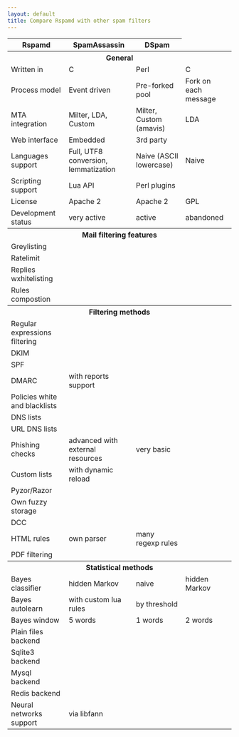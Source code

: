 ```yaml
---
layout: default
title: Compare Rspamd with other spam filters
---
```


<div class="compare-table">
  <div class="table-responsive">
    <table class="table table-striped">
      <thead>
        <tr>
          <th>Rspamd</th>
          <th>SpamAssassin</th>
          <th>DSpam</th>
        </tr>
      </thead>
      <tbody>
        <tr class="info">
          <th colspan="4">
            <center>General</center>
          </th>
        </tr>
        <tr>
          <td>Written in</td>
          <td>C</td>
          <td>Perl</td>
          <td>C</td>
        </tr>
        <tr>
          <td>Process model</td>
          <td>Event driven</td>
          <td>Pre-forked pool</span>
          </td>
          <td>Fork on each message</td>
        </tr>
        <tr>
          <td>MTA integration</td>
          <td>Milter, LDA, Custom</td>
          <td>Milter, Custom (amavis)</span>
          </td>
          <td>LDA</td>
        </tr>
        <tr>
          <td>Web interface</td>
          <td><span class="glyphicon glyphicon-ok icon-green"></span> Embedded</td>
          <td><span class="fa fa-lg fa-question-circle"></span> 3rd party</td>
          <td><span class="glyphicon glyphicon-remove icon-red"></span></td>
        </tr>
        <tr>
          <td>Languages support</td>
          <td><span class="glyphicon glyphicon-ok icon-green"></span> Full, UTF8 conversion, lemmatization</td>
          <td><span class="glyphicon glyphicon-remove icon-red"></span> Naive (ASCII lowercase)</td>
          <td><span class="glyphicon glyphicon-remove icon-red"></span> Naive</td>
        </tr>
        <tr>
          <td>Scripting support</td>
          <td><span class="glyphicon glyphicon-ok icon-green"></span> Lua API</td>
          <td><span class="glyphicon glyphicon-ok icon-green"></span> Perl plugins</td>
          <td><span class="glyphicon glyphicon-remove icon-red"></span></td>
        </tr>
        <tr>
          <td>License</td>
          <td>Apache 2</td>
          <td>Apache 2</td>
          <td>GPL</td>
        </tr>
        <tr>
          <td>Development status</td>
          <td><span class="glyphicon glyphicon-ok icon-green"></span> very active</td>
          <td><span class="glyphicon glyphicon-ok icon-green"></span> active</td>
          <td><span class="glyphicon glyphicon-remove icon-red"></span> abandoned</td>
        </tr>
        <tr class="info">
          <th colspan="4">
            <center>Mail filtering features</center>
          </th>
        </tr>
        <tr>
          <td>Greylisting</td>
          <td><span class="glyphicon glyphicon-ok icon-green"></span></td>
          <td><span class="glyphicon glyphicon-remove icon-red"></span></td>
          <td><span class="glyphicon glyphicon-remove icon-red"></span></td>
        </tr>
        <tr>
          <td>Ratelimit</td>
          <td><span class="glyphicon glyphicon-ok icon-green"></span></td>
          <td><span class="glyphicon glyphicon-remove icon-red"></span></td>
          <td><span class="glyphicon glyphicon-remove icon-red"></span></td>
        </tr>
        <tr>
          <td>Replies wxhitelisting</td>
          <td><span class="glyphicon glyphicon-ok icon-green"></span></td>
          <td><span class="glyphicon glyphicon-remove icon-red"></span></td>
          <td><span class="glyphicon glyphicon-remove icon-red"></span></td>
        </tr>
        <tr>
          <td>Rules compostion</td>
          <td><span class="glyphicon glyphicon-ok icon-green"></span></td>
          <td><span class="glyphicon glyphicon-ok icon-green"></span></td>
          <td><span class="glyphicon glyphicon-remove icon-red"></span></td>
        </tr>
        <tr class="info">
          <th colspan="4">
            <center>Filtering methods</center>
          </th>
        </tr>
        <tr>
          <td>Regular expressions filtering</td>
          <td><span class="glyphicon glyphicon-ok icon-green"></span></td>
          <td><span class="glyphicon glyphicon-ok icon-green"></span></td>
          <td><span class="glyphicon glyphicon-remove icon-red"></span></td>
        </tr>
        <tr>
          <td>DKIM</td>
          <td><span class="glyphicon glyphicon-ok icon-green"></span></td>
          <td><span class="glyphicon glyphicon-ok icon-green"></span></td>
          <td><span class="glyphicon glyphicon-remove icon-red"></span></td>
        </tr>
        <tr>
          <td>SPF</td>
          <td><span class="glyphicon glyphicon-ok icon-green"></span></td>
          <td><span class="glyphicon glyphicon-ok icon-green"></span></td>
          <td><span class="glyphicon glyphicon-remove icon-red"></span></td>
        </tr>
        <tr>
          <td>DMARC</td>
          <td><span class="glyphicon glyphicon-ok icon-green"></span> with reports support</td>
          <td><span class="glyphicon glyphicon-remove icon-red"></span></td>
          <td><span class="glyphicon glyphicon-remove icon-red"></span></td>
        </tr>
        <tr>
          <td>Policies white and blacklists</td>
          <td><span class="glyphicon glyphicon-ok icon-green"></span></td>
          <td><span class="glyphicon glyphicon-ok icon-green"></span></td>
          <td><span class="glyphicon glyphicon-remove icon-red"></span></td>
        </tr>
        <tr>
          <td>DNS lists</td>
          <td><span class="glyphicon glyphicon-ok icon-green"></span></td>
          <td><span class="glyphicon glyphicon-ok icon-green"></span></td>
          <td><span class="glyphicon glyphicon-remove icon-red"></span></td>
        </tr>
        <tr>
          <td>URL DNS lists</td>
          <td><span class="glyphicon glyphicon-ok icon-green"></span></td>
          <td><span class="glyphicon glyphicon-ok icon-green"></span></td>
          <td><span class="glyphicon glyphicon-remove icon-red"></span></td>
        </tr>
        <tr>
          <td>Phishing checks</td>
          <td><span class="glyphicon glyphicon-ok icon-green"></span> advanced with external resources</td>
          <td><span class="glyphicon glyphicon-ok icon-green"></span> very basic</td>
          <td><span class="glyphicon glyphicon-remove icon-red"></span></td>
        </tr>
        <tr>
          <td>Custom lists</td>
          <td><span class="glyphicon glyphicon-ok icon-green"></span> with dynamic reload</td>
          <td><span class="glyphicon glyphicon-ok icon-green"></span></td>
          <td><span class="glyphicon glyphicon-remove icon-red"></span></td>
        </tr>
        <tr>
          <td>Pyzor/Razor</td>
          <td><span class="glyphicon glyphicon-remove icon-red"></span></td>
          <td><span class="glyphicon glyphicon-ok icon-green"></span></td>
          <td><span class="glyphicon glyphicon-remove icon-red"></span></td>
        </tr>
        <tr>
          <td>Own fuzzy storage</td>
          <td><span class="glyphicon glyphicon-ok icon-green"></span></td>
          <td><span class="glyphicon glyphicon-remove icon-red"></span></td>
          <td><span class="glyphicon glyphicon-remove icon-red"></span></td>
        </tr>
        <tr>
          <td>DCC</td>
          <td><span class="glyphicon glyphicon-ok icon-green"></span></td>
          <td><span class="glyphicon glyphicon-ok icon-green"></span></td>
          <td><span class="glyphicon glyphicon-remove icon-red"></span></td>
        </tr>
        <tr>
          <td>HTML rules</td>
          <td><span class="glyphicon glyphicon-ok icon-green"></span> own parser</td>
          <td><span class="glyphicon glyphicon-ok icon-green"></span> many regexp rules</td>
          <td><span class="glyphicon glyphicon-remove icon-red"></span></td>
        </tr>
        <tr>
          <td>PDF filtering</td>
          <td><span class="glyphicon glyphicon-remove icon-red"></span></td>
          <td><span class="glyphicon glyphicon-ok icon-green"></span></td>
          <td><span class="glyphicon glyphicon-remove icon-red"></span></td>
        </tr>
        <tr class="info">
          <th colspan="4">
            <center>Statistical methods</center>
          </th>
        </tr>
        <tr>
          <td>Bayes classifier</td>
          <td><span class="glyphicon glyphicon-ok icon-green"></span> hidden Markov</td>
          <td><span class="glyphicon glyphicon-ok icon-green"></span> naive</td>
          <td><span class="glyphicon glyphicon-ok icon-green"></span> hidden Markov</td>
        </tr>
        <tr>
          <td>Bayes autolearn</td>
          <td><span class="glyphicon glyphicon-ok icon-green"></span> with custom lua rules</td>
          <td><span class="glyphicon glyphicon-ok icon-green"></span> by threshold</td>
          <td><span class="glyphicon glyphicon-remove icon-red"></span></td>
        </tr>
        <tr>
          <td>Bayes window</td>
          <td>5 words</td>
          <td>1 words</td>
          <td>2 words</td>
        </tr>
        <tr>
          <td>Plain files backend</td>
          <td><span class="glyphicon glyphicon-ok icon-green"></span></td>
          <td><span class="glyphicon glyphicon-ok icon-green"></span></td>
          <td><span class="glyphicon glyphicon-ok icon-green"></span></td>
        </tr>
        <tr>
          <td>Sqlite3 backend</td>
          <td><span class="glyphicon glyphicon-ok icon-green"></span></td>
          <td><span class="glyphicon glyphicon-ok icon-green"></span></td>
          <td><span class="glyphicon glyphicon-ok icon-green"></span></td>
        </tr>
        <tr>
          <td>Mysql backend</td>
          <td><span class="glyphicon glyphicon-remove icon-red"></span></td>
          <td><span class="glyphicon glyphicon-ok icon-green"></span></td>
          <td><span class="glyphicon glyphicon-ok icon-green"></span></td>
        </tr>
        <tr>
          <td>Redis backend</td>
          <td><span class="glyphicon glyphicon-ok icon-green"></span></td>
          <td><span class="glyphicon glyphicon-ok icon-green"></span></td>
          <td><span class="glyphicon glyphicon-remove icon-red"></span></td>
        </tr>
        <tr>
          <td>Neural networks support</td>
          <td><span class="glyphicon glyphicon-ok icon-green"></span> via libfann</td>
          <td><span class="glyphicon glyphicon-remove icon-red"></span></td>
          <td><span class="glyphicon glyphicon-remove icon-red"></span></td>
        </tr>
      </tbody>
    </table>
  </div>
</div>